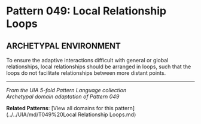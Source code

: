 # Pattern 049: Local Relationship Loops

## ARCHETYPAL ENVIRONMENT

To ensure the adaptive interactions difficult with general or global relationships, local relationships should be arranged in loops, such that the loops do not facilitate relationships between more distant points.

---

*From the UIA 5-fold Pattern Language collection*  
*Archetypal domain adaptation of Pattern 049*

**Related Patterns**: [View all domains for this pattern](../../UIA/md/T049%20Local Relationship Loops.md)
